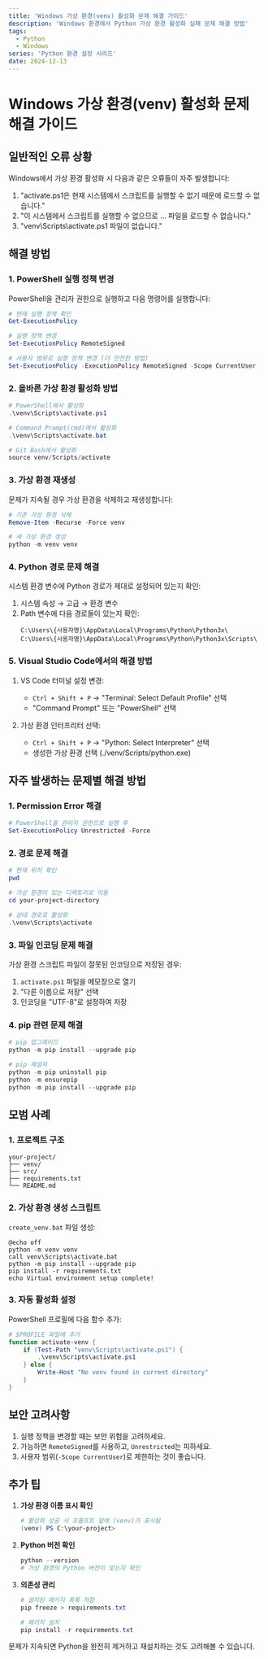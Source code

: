 ```yaml
---
title: 'Windows 가상 환경(venv) 활성화 문제 해결 가이드'
description: 'Windows 환경에서 Python 가상 환경 활성화 실패 문제 해결 방법'
tags:
  - Python
  - Windows
series: 'Python 환경 설정 시리즈'
date: 2024-12-13
---
```


# Windows 가상 환경(venv) 활성화 문제 해결 가이드

## 일반적인 오류 상황

Windows에서 가상 환경 활성화 시 다음과 같은 오류들이 자주 발생합니다:

1. "activate.ps1은 현재 시스템에서 스크립트를 실행할 수 없기 때문에 로드할 수 없습니다."
2. "이 시스템에서 스크립트를 실행할 수 없으므로 ... 파일을 로드할 수 없습니다."
3. "venv\Scripts\activate.ps1 파일이 없습니다."

## 해결 방법

### 1. PowerShell 실행 정책 변경

PowerShell을 관리자 권한으로 실행하고 다음 명령어를 실행합니다:

```powershell
# 현재 실행 정책 확인
Get-ExecutionPolicy

# 실행 정책 변경
Set-ExecutionPolicy RemoteSigned

# 사용자 범위로 실행 정책 변경 (더 안전한 방법)
Set-ExecutionPolicy -ExecutionPolicy RemoteSigned -Scope CurrentUser
```

### 2. 올바른 가상 환경 활성화 방법

```powershell
# PowerShell에서 활성화
.\venv\Scripts\activate.ps1

# Command Prompt(cmd)에서 활성화
.\venv\Scripts\activate.bat

# Git Bash에서 활성화
source venv/Scripts/activate
```

### 3. 가상 환경 재생성

문제가 지속될 경우 가상 환경을 삭제하고 재생성합니다:

```powershell
# 기존 가상 환경 삭제
Remove-Item -Recurse -Force venv

# 새 가상 환경 생성
python -m venv venv
```

### 4. Python 경로 문제 해결

시스템 환경 변수에 Python 경로가 제대로 설정되어 있는지 확인:

1. 시스템 속성 → 고급 → 환경 변수
2. Path 변수에 다음 경로들이 있는지 확인:
   ```
   C:\Users\{사용자명}\AppData\Local\Programs\Python\Python3x\
   C:\Users\{사용자명}\AppData\Local\Programs\Python\Python3x\Scripts\
   ```

### 5. Visual Studio Code에서의 해결 방법

1. VS Code 터미널 설정 변경:
   - `Ctrl + Shift + P` → "Terminal: Select Default Profile" 선택
   - "Command Prompt" 또는 "PowerShell" 선택

2. 가상 환경 인터프리터 선택:
   - `Ctrl + Shift + P` → "Python: Select Interpreter" 선택
   - 생성한 가상 환경 선택 (./venv/Scripts/python.exe)

## 자주 발생하는 문제별 해결 방법

### 1. Permission Error 해결

```powershell
# PowerShell을 관리자 권한으로 실행 후
Set-ExecutionPolicy Unrestricted -Force
```

### 2. 경로 문제 해결

```powershell
# 현재 위치 확인
pwd

# 가상 환경이 있는 디렉토리로 이동
cd your-project-directory

# 상대 경로로 활성화
.\venv\Scripts\activate
```

### 3. 파일 인코딩 문제 해결

가상 환경 스크립트 파일이 잘못된 인코딩으로 저장된 경우:

1. `activate.ps1` 파일을 메모장으로 열기
2. "다른 이름으로 저장" 선택
3. 인코딩을 "UTF-8"로 설정하여 저장

### 4. pip 관련 문제 해결

```powershell
# pip 업그레이드
python -m pip install --upgrade pip

# pip 재설치
python -m pip uninstall pip
python -m ensurepip
python -m pip install --upgrade pip
```

## 모범 사례

### 1. 프로젝트 구조

```
your-project/
├── venv/
├── src/
├── requirements.txt
└── README.md
```

### 2. 가상 환경 생성 스크립트

`create_venv.bat` 파일 생성:

```batch
@echo off
python -m venv venv
call venv\Scripts\activate.bat
python -m pip install --upgrade pip
pip install -r requirements.txt
echo Virtual environment setup complete!
```

### 3. 자동 활성화 설정

PowerShell 프로필에 다음 함수 추가:

```powershell
# $PROFILE 파일에 추가
function activate-venv {
    if (Test-Path "venv\Scripts\activate.ps1") {
        .\venv\Scripts\activate.ps1
    } else {
        Write-Host "No venv found in current directory"
    }
}
```

## 보안 고려사항

1. 실행 정책을 변경할 때는 보안 위험을 고려하세요.
2. 가능하면 `RemoteSigned`를 사용하고, `Unrestricted`는 피하세요.
3. 사용자 범위(`-Scope CurrentUser`)로 제한하는 것이 좋습니다.

## 추가 팁

1. **가상 환경 이름 표시 확인**

   ```powershell
   # 활성화 성공 시 프롬프트 앞에 (venv)가 표시됨
   (venv) PS C:\your-project>
   ```

2. **Python 버전 확인**

   ```powershell
   python --version
   # 가상 환경의 Python 버전이 맞는지 확인
   ```

3. **의존성 관리**

   ```powershell
   # 설치된 패키지 목록 저장
   pip freeze > requirements.txt

   # 패키지 설치
   pip install -r requirements.txt
   ```

문제가 지속되면 Python을 완전히 제거하고 재설치하는 것도 고려해볼 수 있습니다.
